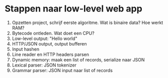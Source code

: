 Stappen naar low-level web app
==============================

1. Opzetten project, schrijf eerste algoritme. Wat is binaire data? Hoe werkt RAM?
2. Bytecode ontleden. Wat doet een CPU?
3. Low-level output: "Hello world"
4. HTTP/JSON output, output bufferen
5. Input hashen
6. Line reader en HTTP headers parsen
8. Dynamic memory: maak een list of records, serialize naar JSON
7. Lexical parser: JSON tokenizer
9. Grammar parser: JSON input naar list of records
